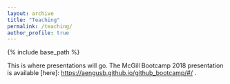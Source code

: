 ```yaml
---
layout: archive
title: "Teaching"
permalink: /teaching/
author_profile: true
---
```


{% include base_path %}

This is where presentations will go. The McGill Bootcamp 2018 presentation is available [here]: https://aengusb.github.io/github_bootcamp/#/ .